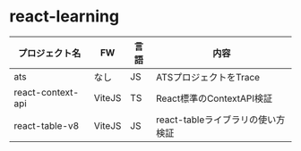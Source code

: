 # react-learning

|プロジェクト名|FW|言語|内容|
|----|----|----|----|
|ats|なし|JS|ATSプロジェクトをTrace|
|react-context-api|ViteJS|TS|React標準のContextAPI検証|
|react-table-v8|ViteJS|JS|react-tableライブラリの使い方検証|

